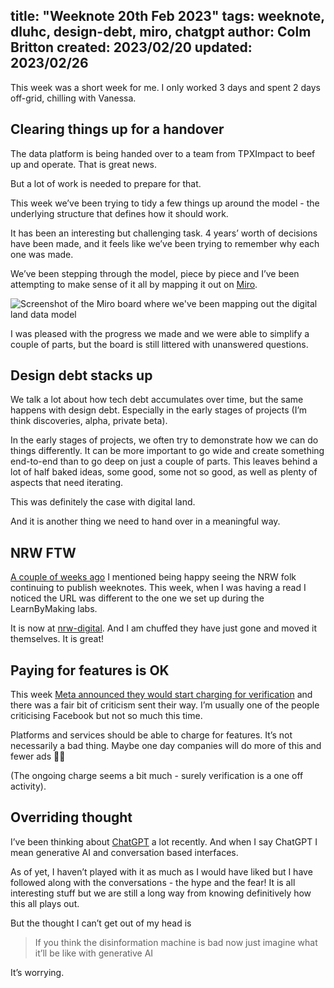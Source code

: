 title: "Weeknote 20th Feb 2023"
tags: weeknote, dluhc, design-debt, miro, chatgpt
author: Colm Britton
created: 2023/02/20
updated: 2023/02/26
--------------------

This week was a short week for me. I only worked 3 days and spent 2 days off-grid, chilling with Vanessa.

## Clearing things up for a handover

The data platform is being handed over to a team from TPXImpact to beef up and operate. That is great news.

But a lot of work is needed to prepare for that.

This week we’ve been trying to tidy a few things up around the model - the underlying structure that defines how it should work.

It has been an interesting but challenging task. 4 years’ worth of decisions have been made, and it feels like we’ve been trying to remember why each one was made.

We’ve been stepping through the model, piece by piece and I’ve been attempting to make sense of it all by mapping it out on [Miro](https://miro.com/).

![Screenshot of the Miro board where we've been mapping out the digital land data model](/static/images/notes/miro-board-spec-and-config.png)

I was pleased with the progress we made and we were able to simplify a couple of parts, but the board is still littered with unanswered questions.

## Design debt stacks up

We talk a lot about how tech debt accumulates over time, but the same happens with design debt. Especially in the early stages of projects (I’m think discoveries, alpha, private beta).

In the early stages of projects, we often try to demonstrate how we can do things differently.  It can be more important to go wide and create something end-to-end than to go deep on just a couple of parts. This leaves behind a lot of half baked ideas, some good, some not so good, as well as plenty of aspects that need iterating.

This was definitely the case with digital land.

And it is another thing we need to hand over in a meaningful way.

## NRW FTW

[A couple of weeks ago](https://colmjude.com/notes/weeknote/weeknote-06022023/) I mentioned being happy seeing the NRW folk continuing to publish weeknotes. This week, when I was having a read I noticed the URL was different to the one we set up during the LearnByMaking labs.

It is now at [nrw-digital](https://nrw-digital.github.io/week-notes/en/updates/). And I am chuffed they have just gone and moved it themselves. It is great!

## Paying for features is OK

This week [Meta announced they would start charging for verification](https://www.theverge.com/2023/2/19/23606268/meta-instagram-facebook-test-paid-verification) and there was a fair bit of criticism sent their way. I’m usually one of the people criticising Facebook but not so much this time.

Platforms and services should be able to charge for features. It’s not necessarily a bad thing. Maybe one day companies will do more of this and fewer ads 😵‍💫

(The ongoing charge seems a bit much - surely verification is a one off activity).

## Overriding thought

I’ve been thinking about [ChatGPT](https://openai.com/blog/chatgpt/) a lot recently. And when I say ChatGPT I mean generative AI and conversation based interfaces.

As of yet, I haven’t played with it as much as I would have liked but I have followed along with the conversations - the hype and the fear! It is all interesting stuff but we are still a long way from knowing definitively how this all plays out.

But the thought I can’t get out of my head is

> If you think the disinformation machine is bad now just imagine what it’ll be like with generative AI

It’s worrying.
